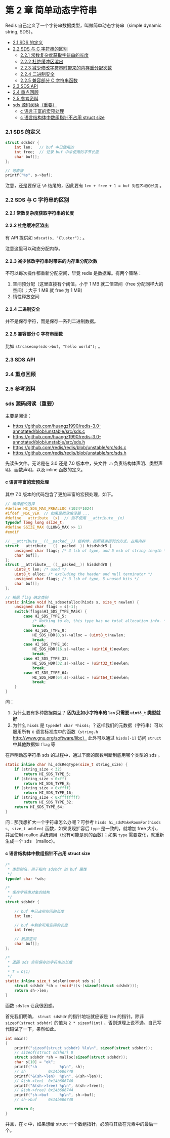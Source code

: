# 第 2 章 简单动态字符串

Redis 自己定义了一个字符串数据类型，叫做简单动态字符串（simple dynamic string, SDS）。

<!-- @import "[TOC]" {cmd="toc" depthFrom=3 depthTo=6 orderedList=false} -->

<!-- code_chunk_output -->

- [2.1 SDS 的定义](#21-sds-的定义)
- [2.2 SDS 与 C 字符串的区别](#22-sds-与-c-字符串的区别)
  - [2.2.1 常数复杂度获取字符串的长度](#221-常数复杂度获取字符串的长度)
  - [2.2.2 杜绝缓冲区溢出](#222-杜绝缓冲区溢出)
  - [2.2.3 减少修改字符串时带来的内存重分配次数](#223-减少修改字符串时带来的内存重分配次数)
  - [2.2.4 二进制安全](#224-二进制安全)
  - [2.2.5 兼容部分 C 字符串函数](#225-兼容部分-c-字符串函数)
- [2.3 SDS API](#23-sds-api)
- [2.4 重点回顾](#24-重点回顾)
- [2.5 参考资料](#25-参考资料)
- [sds 源码阅读（重要）](#sds-源码阅读重要)
  - [c 语言丰富的宏预处理](#c-语言丰富的宏预处理)
  - [c 语言结构体中数组指针不占用 struct size](#c-语言结构体中数组指针不占用-struct-size)

<!-- /code_chunk_output -->

### 2.1 SDS 的定义

```c
struct sdshdr {
    int len;   // buf 中已使用的
    int free;  // 记录 buf 中未使用的字节长度
    char buf[];
};

// 可直接
printf("%s", s->buf);
```

注意，还是要保证 `\0` 结尾的，因此要有 `len + free + 1 = buf 对应区域的长度` 。

### 2.2 SDS 与 C 字符串的区别

#### 2.2.1 常数复杂度获取字符串的长度

#### 2.2.2 杜绝缓冲区溢出

有 API 提供如 `sdscat(s, "Cluster");` 。

注意这里可以动态分配内存。

#### 2.2.3 减少修改字符串时带来的内存重分配次数

不可以每次操作都重新分配空间，毕竟 redis 是数据库。有两个策略：
1. 空间预分配（这里直接有个阈值，小于 1 MB 就二倍空间（free 分配同样大的空间）；大于 1 MB 就 free 为 1 MB）
2. 惰性释放空间

#### 2.2.4 二进制安全

并不是保存字符，而是保存一系列二进制数据。

#### 2.2.5 兼容部分 C 字符串函数

比如 `strcasecmp(sds->buf, "hello world");` 。

### 2.3 SDS API

### 2.4 重点回顾

### 2.5 参考资料

### sds 源码阅读（重要）

主要是阅读：
- https://github.com/huangz1990/redis-3.0-annotated/blob/unstable/src/sds.c
- https://github.com/huangz1990/redis-3.0-annotated/blob/unstable/src/sds.h
- https://github.com/redis/redis/blob/unstable/src/sds.c
- https://github.com/redis/redis/blob/unstable/src/sds.h

先读头文件。无论是在 3.0 还是 7.0 版本中，头文件 `.h` 负责结构体声明、类型声明、函数声明，以及 inline 函数的定义。

#### c 语言丰富的宏预处理

其中 7.0 版本的代码包含了更加丰富的宏预处理，如下。

```c
// 编译器的选择
#define HI_SDS_MAX_PREALLOC (1024*1024)
#ifdef _MSC_VER  // 如果是微软编译器 ...
#define __attribute__(x)  // 则不使用 __attribute__(x)
typedef long long ssize_t;
#define SSIZE_MAX (LLONG_MAX >> 1)
#endif

// __attribute__ ((__packed__)) 结构体，按照紧凑排列的方式，占用内存
struct __attribute__ ((__packed__)) hisdshdr5 {
    unsigned char flags; /* 3 lsb of type, and 5 msb of string length */
    char buf[];
};
struct __attribute__ ((__packed__)) hisdshdr8 {
    uint8_t len; /* used */
    uint8_t alloc; /* excluding the header and null terminator */
    unsigned char flags; /* 3 lsb of type, 5 unused bits */
    char buf[];
};

// 根据 flag 确定类别
static inline void hi_sdssetalloc(hisds s, size_t newlen) {
    unsigned char flags = s[-1];
    switch(flags&HI_SDS_TYPE_MASK) {
        case HI_SDS_TYPE_5:
            /* Nothing to do, this type has no total allocation info. */
            break;
        case HI_SDS_TYPE_8:
            HI_SDS_HDR(8,s)->alloc = (uint8_t)newlen;
            break;
        case HI_SDS_TYPE_16:
            HI_SDS_HDR(16,s)->alloc = (uint16_t)newlen;
            break;
        case HI_SDS_TYPE_32:
            HI_SDS_HDR(32,s)->alloc = (uint32_t)newlen;
            break;
        case HI_SDS_TYPE_64:
            HI_SDS_HDR(64,s)->alloc = (uint64_t)newlen;
            break;
    }
}
```

问：
1. 为什么要有多种数据类型？ **因为比如小字符串的 `len` 只需要 `uint8_t` 类型就好**
2. 为什么 `hisds` 是 `typedef char *hisds;` ？这样我们的元数据（字符串）可以服用所有 c 语言标准库中的函数（`string.h` http://www.gnu.org/software/libc） 此外可以通过 `hisds[-1]` 访问 `struct` 中其他数据如 `flag` 等

在声明动态字符串 sds 的过程中，通过下面的函数判断到底用哪个类型的 sds 。

```c
static inline char hi_sdsReqType(size_t string_size) {
    if (string_size < 32)
        return HI_SDS_TYPE_5;
    if (string_size < 0xff)
        return HI_SDS_TYPE_8;
    if (string_size < 0xffff)
        return HI_SDS_TYPE_16;
    if (string_size < 0xffffffff)
        return HI_SDS_TYPE_32;
    return HI_SDS_TYPE_64;
}
```

问：那我想扩大一个字符串怎么办呢？可参考 `hisds hi_sdsMakeRoomFor(hisds s, size_t addlen)` 函数，如果发现扩容后 `type` 是一致的，就增加 free 大小，并且使用 realloc 系统调用（也有可能是别的函数）；如果 `type` 需要变化，就重新生成一个 sds （malloc）。

#### c 语言结构体中数组指针不占用 struct size

```c
/*
 * 类型别名，用于指向 sdshdr 的 buf 属性
 */
typedef char *sds;

/*
 * 保存字符串对象的结构
 */
struct sdshdr {
    
    // buf 中已占用空间的长度
    int len;

    // buf 中剩余可用空间的长度
    int free;

    // 数据空间
    char buf[];
};

/*
 * 返回 sds 实际保存的字符串的长度
 *
 * T = O(1)
 */
static inline size_t sdslen(const sds s) {
    struct sdshdr *sh = (void*)(s-(sizeof(struct sdshdr)));
    return sh->len;
}
```

函数 `sdslen` 让我很困惑。

首先我们明确， `struct sdshdr` 的指针地址就应该是 `len` 的指针。除非 `sizeof(struct sdshdr)` 的值为 `2 * sizeof(int)` ，否则道理上说不通。自己写代码试了一下，果然如此。

```c
int main()
{
    printf("sizeof(struct sdshdr) %lu\n", sizeof(struct sdshdr));
    // sizeof(struct sdshdr) 8
    struct sdshdr *sh = malloc(sizeof(struct sdshdr));
    char s[10] = "ok";
    printf("sh          %p\n", sh);
    // sh          0x14b606740
    printf("&(sh->len)  %p\n", &(sh->len));
    // &(sh->len)  0x14b606740
    printf("&(sh->free) %p\n", &(sh->free));
    // &(sh->free) 0x14b606744
    printf("sh->buf     %p\n", sh->buf);
    // sh->buf     0x14b606748

    return 0;
}
```

并且，在 c 中，如果想给 struct 一个数组指针，必须将其放在元素中的最后一个。
